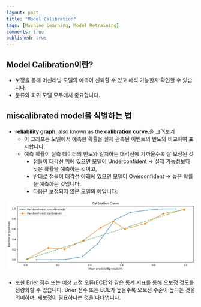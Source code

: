 ```yaml
---
layout: post
title: "Model Calibration"
tags: [Machine Learning, Model Retraining]
comments: true
published: true
---
```


## Model Calibration이란?
- 보정을 통해 머신러닝 모델의 예측이 신뢰할 수 있고 해석 가능한지 확인할 수 있습니다.
- 분류와 회귀 모델 모두에서 중요합니다.

## miscalibrated model을 식별하는 법

- **reliability graph**, also known as the **calibration curve**.을 그려보기
    - 이 그래프는 모델에서 예측한 확률을 실제 관측된 이벤트의 빈도와 비교하여 표시합니다.
    - 예측 확률이 실측 데이터의 빈도와 일치하는 대각선에 가까울수록 잘 보정된 것
        - 점들이 대각선 위에 있으면 모델이 Underconfident → 실제 가능성보다 낮은 확률을 예측하는 것이고,
        - 반대로 점들이 대각선 아래에 있으면 모델이 Overconfident → 높은 확률을 예측하는 것입니다.
        - 다음은 보정되지 않은 모델의 예입니다:


![Miscalibrated Model Example](/images/calibration.png)

- 또한 Brier 점수 또는 예상 교정 오류(ECE)와 같은 통계 지표를 통해 오보정 정도를 정량화할 수 있습니다. Brier 점수 또는 ECE가 높을수록 오보정 수준이 높다는 것을 의미하며, 재보정이 필요하다는 것을 나타냅니다.